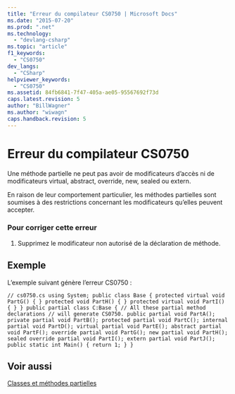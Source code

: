 ```yaml
---
title: "Erreur du compilateur CS0750 | Microsoft Docs"
ms.date: "2015-07-20"
ms.prod: ".net"
ms.technology: 
  - "devlang-csharp"
ms.topic: "article"
f1_keywords: 
  - "CS0750"
dev_langs: 
  - "CSharp"
helpviewer_keywords: 
  - "CS0750"
ms.assetid: 84fb6841-7f47-405a-ae05-95567692f73d
caps.latest.revision: 5
author: "BillWagner"
ms.author: "wiwagn"
caps.handback.revision: 5
---
```

# Erreur du compilateur CS0750
Une méthode partielle ne peut pas avoir de modificateurs d’accès ni de modificateurs virtual, abstract, override, new, sealed ou extern.  
  
 En raison de leur comportement particulier, les méthodes partielles sont soumises à des restrictions concernant les modificateurs qu’elles peuvent accepter.  
  
### Pour corriger cette erreur  
  
1.  Supprimez le modificateur non autorisé de la déclaration de méthode.  
  
## Exemple  
 L’exemple suivant génère l’erreur CS0750 :  
  
```  
// cs0750.cs using System; public class Base { protected virtual void PartG() { } protected void PartH() { } protected virtual void PartI() { } } public partial class C:Base { // All these partial method declarations // will generate CS0750. public partial void PartA(); private partial void PartB(); protected partial void PartC(); internal partial void PartD(); virtual partial void PartE(); abstract partial void PartF(); override partial void PartG(); new partial void PartH(); sealed override partial void PartI(); extern partial void PartJ(); public static int Main() { return 1; } }  
```  
  
## Voir aussi  
 [Classes et méthodes partielles](../../csharp/programming-guide/classes-and-structs/partial-classes-and-methods.md)